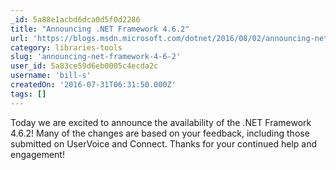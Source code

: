 ```yaml
---
_id: 5a88e1acbd6dca0d5f0d2286
title: "Announcing .NET Framework 4.6.2"
url: 'https://blogs.msdn.microsoft.com/dotnet/2016/08/02/announcing-net-framework-4-6-2/'
category: libraries-tools
slug: 'announcing-net-framework-4-6-2'
user_id: 5a83ce59d6eb0005c4ecda2c
username: 'bill-s'
createdOn: '2016-07-31T06:31:50.000Z'
tags: []
---
```


Today we are excited to announce the availability of the .NET Framework 4.6.2! Many of the changes are based on your feedback, including those submitted on UserVoice and Connect. Thanks for your continued help and engagement!
